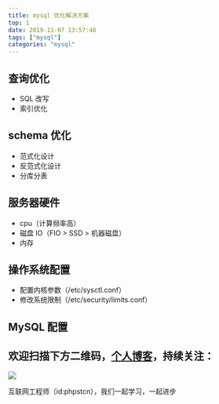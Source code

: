 ```yaml
---
title: mysql 优化解决方案
top: 1
date: 2019-11-07 13:57:48
tags: ["mysql"]
categories: "mysql"
---
```


## 查询优化

- SQL 改写
- 索引优化

## schema 优化

- 范式化设计
- 反范式化设计
- 分库分表

## 服务器硬件

- cpu（计算频率高）
- 磁盘 IO（FIO > SSD > 机器磁盘）
- 内存

## 操作系统配置

- 配置内核参数（/etc/sysctl.conf）
- 修改系统限制（/etc/security/limits.conf）

## MySQL 配置

## 欢迎扫描下方二维码，[个人博客](https://www.phpst.cn)，持续关注：

![](https://ww1.sinaimg.cn/large/a616b9a4gy1g4xzv954a4j20760763yo.jpg)

互联网工程师（id:phpstcn），我们一起学习，一起进步
